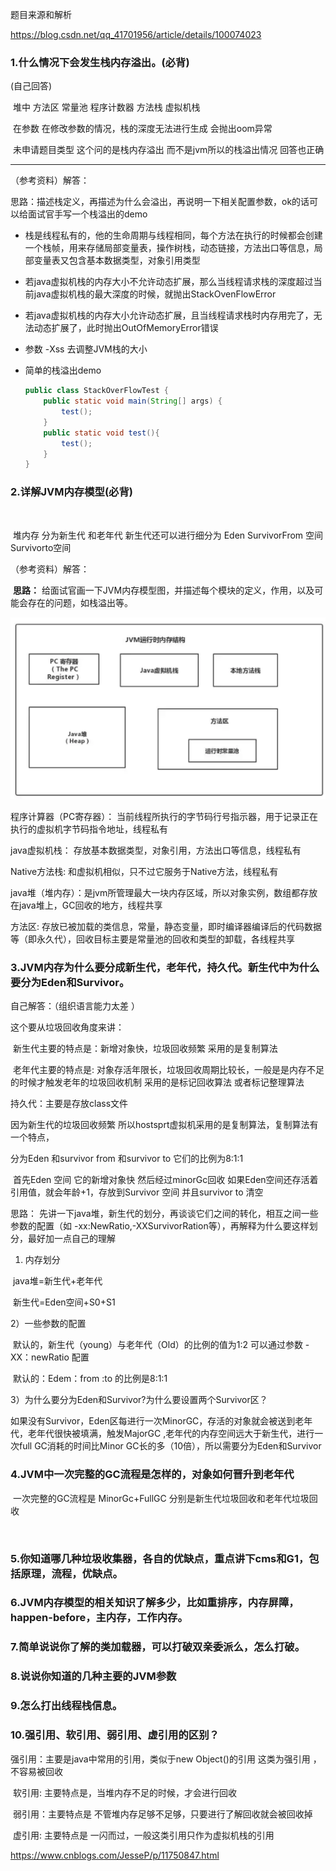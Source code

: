 题目来源和解析

https://blog.csdn.net/qq_41701956/article/details/100074023



### 1.什么情况下会发生栈内存溢出。(必背)

(自己回答)

​    堆中 方法区  常量池 程序计数器 方法栈	虚拟机栈

​    在参数  在修改参数的情况，栈的深度无法进行生成 会抛出oom异常



​		未申请题目类型  这个问的是栈内存溢出   而不是jvm所以的栈溢出情况     回答也正确

------

（参考资料）解答：

​	思路：描述栈定义，再描述为什么会溢出，再说明一下相关配置参数，ok的话可以给面试官手写一个栈溢出的demo

- ​	栈是线程私有的，他的生命周期与线程相同，每个方法在执行的时候都会创建一个栈帧，用来存储局部变量表，操作树栈，动态链接，方法出口等信息，局部变量表又包含基本数据类型，对象引用类型

- 若java虚拟机栈的内存大小不允许动态扩展，那么当线程请求栈的深度超过当前java虚拟机栈的最大深度的时候，就抛出StackOvenFlowError

- 若java虚拟机栈的内存大小允许动态扩展，且当线程请求栈时内存用完了，无法动态扩展了，此时抛出OutOfMemoryError错误

- 参数 -Xss 去调整JVM栈的大小

- 简单的栈溢出demo

  ```java
  public class StackOverFlowTest {
      public static void main(String[] args) {
          test();
      }
      public static void test(){
          test();
      }
  }
  ```

  



### 2.详解JVM内存模型(必背)

​	

​	堆内存   分为新生代 和老年代    新生代还可以进行细分为  Eden   SurvivorFrom 空间  Survivorto空间     



（参考资料）解答：

​	**思路：** 给面试官画一下JVM内存模型图，并描述每个模块的定义，作用，以及可能会存在的问题，如栈溢出等。

![image-20200612162712871](assets/image-20200612162712871.png)

程序计算器（PC寄存器）： 当前线程所执行的字节码行号指示器，用于记录正在执行的虚拟机字节码指令地址，线程私有

java虚拟机栈： 存放基本数据类型，对象引用，方法出口等信息，线程私有

Native方法栈:  和虚拟机相似，只不过它服务于Native方法，线程私有

java堆（堆内存）：是jvm所管理最大一块内存区域，所以对象实例，数组都存放在java堆上，GC回收的地方，线程共享

方法区: 存放已被加载的类信息，常量，静态变量，即时编译器编译后的代码数据等（即永久代），回收目标主要是常量池的回收和类型的卸载，各线程共享

### 3.JVM内存为什么要分成新生代，老年代，持久代。新生代中为什么要分为Eden和Survivor。

自己解答：（组织语言能力太差 ）

这个要从垃圾回收角度来讲：

​	新生代主要的特点是：新增对象快，垃圾回收频繁  采用的是复制算法

​	老年代主要的特点是: 对象存活年限长，垃圾回收周期比较长，一般是是内存不足的时候才触发老年的垃圾回收机制  采用的是标记回收算法 或者标记整理算法

持久代：主要是存放class文件

因为新生代的垃圾回收频繁  所以hostsprt虚拟机采用的是复制算法，复制算法有一个特点，

分为Eden 和survivor from  和survivor to  它们的比例为8:1:1  

​	首先Eden 空间 它的新增对象快  然后经过minorGc回收  如果Eden空间还存活着引用值，就会年龄+1，存放到Survivor 空间  并且survivor to 清空  

思路： 先讲一下java堆，新生代的划分，再谈谈它们之间的转化，相互之间一些参数的配置（如 -xx:NewRatio,-XXSurvivorRation等），再解释为什么要这样划分，最好加一点自己的理解

1)  内存划分

​	java堆=新生代+老年代

​	新生代=Eden空间+S0+S1

2）一些参数的配置

​	默认的，新生代（young）与老年代（Old）的比例的值为1:2  可以通过参数 -XX：newRatio 配置

​	默认的：Edem：from :to  的比例是8:1:1 

3）为什么要分为Eden和Survivor?为什么要设置两个Survivor区？

 如果没有Survivor，Eden区每进行一次MinorGC，存活的对象就会被送到老年代，老年代很快被填满，触发MajorGC ,老年代的内存空间远大于新生代，进行一次full GC消耗的时间比Minor GC长的多（10倍），所以需要分为Eden和Survivor



### 4.JVM中一次完整的GC流程是怎样的，对象如何晋升到老年代

​		一次完整的GC流程是 MinorGc+FullGC  分别是新生代垃圾回收和老年代垃圾回收

​		



### 5.你知道哪几种垃圾收集器，各自的优缺点，重点讲下cms和G1，包括原理，流程，优缺点。





### 6.JVM内存模型的相关知识了解多少，比如重排序，内存屏障，happen-before，主内存，工作内存。





### 7.简单说说你了解的类加载器，可以打破双亲委派么，怎么打破。





### 8.说说你知道的几种主要的JVM参数





### 9.怎么打出线程栈信息。







### 10.强引用、软引用、弱引用、虚引用的区别？

   强引用：主要是java中常用的引用，类似于new Object()的引用  这类为强引用  ，不容易被回收

​	软引用:  主要特点是，当堆内存不足的时候，才会进行回收 

​	弱引用：主要特点是  不管堆内存足够不足够，只要进行了解回收就会被回收掉

​	虚引用:  主要特点是  一闪而过，一般这类引用只作为虚拟机栈的引用 





https://www.cnblogs.com/JesseP/p/11750847.html